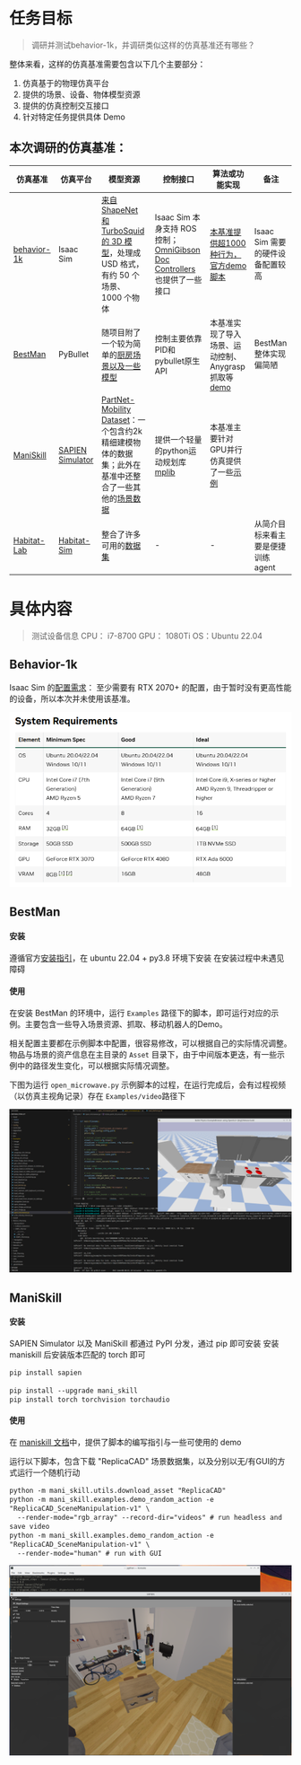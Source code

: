# 任务目标

> 调研并测试behavior-1k，并调研类似这样的仿真基准还有哪些？

整体来看，这样的仿真基准需要包含以下几个主要部分：
1. 仿真基于的物理仿真平台
2. 提供的场景、设备、物体模型资源
3. 提供的仿真控制交互接口
4. 针对特定任务提供具体 Demo

## 本次调研的仿真基准：

| 仿真基准                                                           | 仿真平台                                                                                               | 模型资源                                                                                                                                                                           | 控制接口                                                                                                                          | 算法或功能实现                                                                                                   | 备注                    |
| -------------------------------------------------------------- | -------------------------------------------------------------------------------------------------- | ------------------------------------------------------------------------------------------------------------------------------------------------------------------------------ | ----------------------------------------------------------------------------------------------------------------------------- | --------------------------------------------------------------------------------------------------------- | --------------------- |
| [behavior-1k](https://behavior.stanford.edu/behavior-1k)       | Isaac Sim                                                                                          | [来自 ShapeNet 和 TurboSquid 的 3D 模型](https://behavior.stanford.edu/asset-sources)，处理成 USD 格式，有约 50 个场景、 1000 个物体                                                                 | Isaac Sim 本身支持 ROS 控制；[OmniGibson Doc Controllers](https://behavior.stanford.edu/omnigibson/modules/controllers.html)也提供了一些接口 | [本基准提供超1000种行为，官方demo脚本](https://behavior.stanford.edu/omnigibson/getting_started/examples.html)          | Isaac Sim 需要的硬件设备配置较高 |
| [BestMan](https://github.com/AutonoBot-Lab/BestMan_Pybullet)   | PyBullet                                                                                           | 随项目附了一个较为简单的[厨房场景以及一些模型](https://github.com/AutonoBot-Lab/BestMan_Pybullet/tree/0.2.0/Asset)                                                                                   | 控制主要依靠PID和pybullet原生API                                                                                                       | 本基准实现了导入场景、运动控制、Anygrasp 抓取等[demo](https://github.com/AutonoBot-Lab/BestMan_Pybullet/tree/0.2.0/Examples) | BestMan 整体实现偏简陋       |
| [ManiSkill](https://github.com/haosulab/ManiSkill)             | [SAPIEN Simulator](https://sapien-sim.github.io/docs/user_guide/getting_started/installation.html) | [PartNet-Mobility Dataset](https://sapien.ucsd.edu/browse)：一个包含约2k精细建模物体的数据集；此外在基准中还整合了一些其他的[场景数据](https://maniskill.readthedocs.io/en/latest/user_guide/datasets/scenes.html) | 提供一个轻量的python运动规划库 [mplib](https://motion-planning-lib.readthedocs.io/latest/tutorials/getting_started.html)                  | 本基准主要针对GPU并行仿真提供了一些[示例](https://maniskill.readthedocs.io/en/latest/user_guide/demos/gallery.html)         |                       |
| [Habitat-Lab](https://github.com/facebookresearch/habitat-lab) | [Habitat-Sim](https://github.com/facebookresearch/habitat-sim)                                     | 整合了许多可用的[数据集](https://github.com/facebookresearch/habitat-sim/blob/main/DATASETS.md)                                                                                           | -                                                                                                                             | -                                                                                                         | 从简介目标来看主要是便捷训练agent   |


# 具体内容

> 测试设备信息
> CPU： i7-8700
> GPU： 1080Ti
> OS：Ubuntu 22.04

## Behavior-1k

Isaac Sim 的[配置需求](https://docs.isaacsim.omniverse.nvidia.com/latest/installation/requirements.html)：
至少需要有 RTX 2070+ 的配置，由于暂时没有更高性能的设备，所以本次并未使用该基准。

![01_isaacreq.png](imgs/01_isaacreq.png)

## BestMan

#### 安装
遵循官方[安装指引](https://github.com/AutonoBot-Lab/BestMan_Pybullet/blob/0.2.0/Install/install.md)，在 ubuntu 22.04 + py3.8 环境下安装
在安装过程中未遇见障碍

#### 使用

在安装 BestMan 的环境中，运行 `Examples` 路径下的脚本，即可运行对应的示例。主要包含一些导入场景资源、抓取、移动机器人的Demo。

相关配置主要都在示例脚本中配置，很容易修改，可以根据自己的实际情况调整。物品与场景的资产信息在主目录的 `Asset` 目录下，由于中间版本更迭，有一些示例中的路径发生变化，可以根据实际情况调整。

下图为运行 `open_microwave.py` 示例脚本的过程，在运行完成后，会有过程视频（以仿真主视角记录）存在 `Examples/video`路径下

![02_openmicrowave.png](imgs/02_openmicrowave.png)

## ManiSkill

#### 安装
SAPIEN Simulator 以及 ManiSkill 都通过 PyPI 分发，通过 pip 即可安装
安装 maniskill 后安装版本匹配的 torch 即可
```
pip install sapien

pip install --upgrade mani_skill
pip install torch torchvision torchaudio
```

#### 使用
在 [maniskill 文档](https://maniskill.readthedocs.io/en/latest/user_guide/demos/scripts.html)中，提供了脚本的编写指引与一些可使用的 demo

运行以下脚本，包含下载 "ReplicaCAD" 场景数据集，以及分别以无/有GUI的方式运行一个随机行动
```
python -m mani_skill.utils.download_asset "ReplicaCAD"
python -m mani_skill.examples.demo_random_action -e "ReplicaCAD_SceneManipulation-v1" \
  --render-mode="rgb_array" --record-dir="videos" # run headless and save video
python -m mani_skill.examples.demo_random_action -e "ReplicaCAD_SceneManipulation-v1" \
  --render-mode="human" # run with GUI
```

![03_maniskill.png](imgs/03_maniskill.png)
